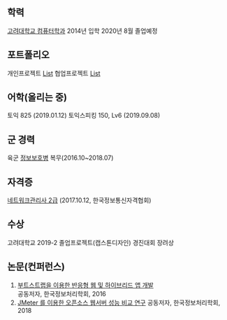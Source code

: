 ## 학력

[고려대학교 컴퓨터학과](http://cs.korea.ac.kr/cs/index.do)
2014년 입학
2020년 8월 졸업예정

## 포트폴리오

개인프로젝트 [List](https://newtype94.github.io/categories/%ED%8F%AC%ED%8A%B8%ED%8F%B4%EB%A6%AC%EC%98%A4/%EA%B0%9C%EC%9D%B8%ED%94%84%EB%A1%9C%EC%A0%9D%ED%8A%B8/)
협업프로젝트 [List](https://newtype94.github.io/categories/%ED%8F%AC%ED%8A%B8%ED%8F%B4%EB%A6%AC%EC%98%A4/%ED%98%91%EC%97%85%ED%94%84%EB%A1%9C%EC%A0%9D%ED%8A%B8/)

## 어학(올리는 중)

토익 825 (2019.01.12)
토익스피킹 150, Lv6 (2019.09.08)

## 군 경력

육군 [정보보호병](https://namu.wiki/w/%EC%A0%95%EB%B3%B4%EB%B3%B4%ED%98%B8%EB%B3%91) 복무(2016.10~2018.07)

## 자격증

[네트워크관리사 2급](https://www.icqa.or.kr/cn/page/network) (2017.10.12, 한국정보통신자격협회)

## 수상

고려대학교 2019-2 졸업프로젝트(캡스톤디자인) 경진대회 장려상

## 논문(컨퍼런스)

1. [부트스트랩을 이용한 반응형 웹 및 하이브리드 앱 개발](http://www.ndsl.kr/ndsl/search/detail/article/articleSearchResultDetail.do?cn=NPAP12621977&SITE=CLICK)  
   공동저자, 한국정보처리학회, 2016
2. [JMeter 를 이용한 오픈소스 웹서버 성능 비교 연구](http://www.ndsl.kr/ndsl/search/detail/article/articleSearchResultDetail.do?cn=NPAP12896933)
   공동저자, 한국정보처리학회, 2018
